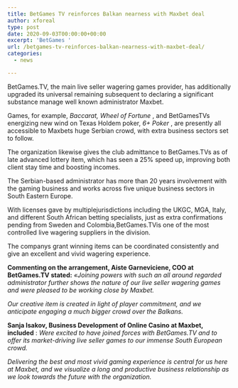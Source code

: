 ```yaml
---
title: BetGames TV reinforces Balkan nearness with Maxbet deal
author: xforeal 
type: post
date: 2020-09-03T00:00:00+00:00
excerpt: 'BetGames '
url: /betgames-tv-reinforces-balkan-nearness-with-maxbet-deal/
categories:
  - news

---
```

BetGames.TV, the main live seller wagering games provider, has additionally upgraded its universal remaining subsequent to declaring a significant substance manage well known administrator Maxbet. 

Games, for example, _Baccarat, Wheel of Fortune_ , and BetGamesTVs energizing new wind on Texas Holdem poker, _6+ Poker_ , are presently all accessible to Maxbets huge Serbian crowd, with extra business sectors set to follow. 

The organization likewise gives the club admittance to BetGames.TVs as of late advanced lottery item, which has seen a 25&percnt; speed up, improving both client stay time and boosting incomes. 

The Serbian-based administrator has more than 20 years involvement with the gaming business and works across five unique business sectors in South Eastern Europe. 

With licenses gave by multiplejurisdictions including the UKGC, MGA, Italy, and different South African betting specialists, just as extra confirmations pending from Sweden and Colombia,BetGames.TVis one of the most controlled live wagering suppliers in the division. 

The companys grant winning items can be coordinated consistently and give an excellent and vivid wagering experience. 

**Commenting on the arrangement, Aiste Garneviciene, COO at BetGames.TV stated:** _&#171;Joining powers with such an all around regarded administrator further shows the nature of our live seller wagering games and were pleased to be working close by Maxbet._ 

_Our creative item is created in light of player commitment, and we anticipate engaging a much bigger crowd over the Balkans._ 

**Sanja Isakov, Business Development of Online Casino at Maxbet,**  **included** : _Were excited to have joined forces with BetGames.TV and to offer its market-driving live seller games to our immense South European crowd._ 

_Delivering the best and most vivid gaming experience is central for us here at Maxbet, and we visualize a long and productive business relationship as we look towards the future with the organization._